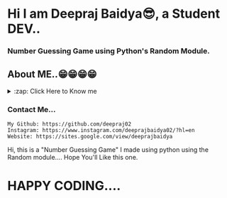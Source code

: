 # Hi I am Deepraj Baidya😎, a Student DEV..
### Number Guessing Game using Python's Random Module.

## About ME..😁😁😁😁
<details>
  <summary>:zap: Click Here to Know me</summary>

<!-- Little About Me-->
- 🌱 I’m currently learning everything 🤣
- 👯 I’m looking to collaborate with other Student Dev's
- 🥅 2021 Goals: Contribute more to Open Source projects
- ⚡ Fun fact: I love to play Football
</details>

### Contact Me...
    My Github: https://github.com/deepraj02
    Instagram: https://www.instagram.com/deeprajbaidya02/?hl=en
    Website: https://sites.google.com/view/deeprajbaidya

Hi, this is a "Number Guessing Game" I made using python using the Random module....
Hope You'll Like this one.

# HAPPY CODING....